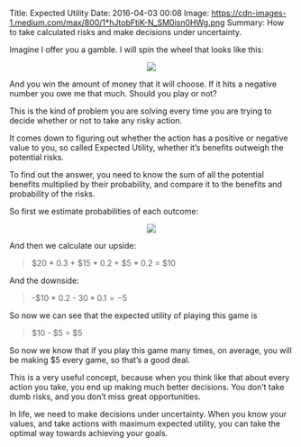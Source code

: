 Title: Expected Utility
Date: 2016-04-03 00:08
Image: https://cdn-images-1.medium.com/max/800/1*hJtobFtiK-N_SM0isn0HWg.png
Summary: How to take calculated risks and make decisions under uncertainty.

Imagine I offer you a gamble. I will spin the wheel that looks like this:

<div style="text-align:center;">
<img src="/images/expected-value-1.png" style="width:auto;"/>
</div>

And you win the amount of money that it will choose. If it hits a negative number you owe me that much. Should you play or not?

This is the kind of problem you are solving every time you are trying to decide whether or not to take any risky action.

It comes down to figuring out whether the action has a positive or negative value to you, so called Expected Utility, whether it’s benefits outweigh the potential risks.

To find out the answer, you need to know the sum of all the potential benefits multiplied by their probability, and compare it to the benefits and probability of the risks.

So first we estimate probabilities of each outcome:

<div style="text-align:center;">
<img src="/images/expected-value-2.png" style="width:auto;"/>
</div>

And then we calculate our upside:

> $20 * 0.3 + $15 * 0.2 + $5 * 0.2 = $10

And the downside:

> -$10 * 0.2 - $30 * 0.1 = -$5

So now we can see that the expected utility of playing this game is

> $10 - $5 = $5

So now we know that if you play this game many times, on average, you will be making $5 every game, so that’s a good deal.

This is a very useful concept, because when you think like that about every action you take, you end up making much better decisions. You don’t take dumb risks, and you don’t miss great opportunities.

In life, we need to make decisions under uncertainty. When you know your values, and take actions with maximum expected utility, you can take the optimal way towards achieving your goals.

